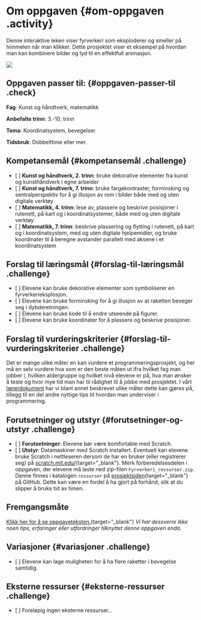 # Om oppgaven {#om-oppgaven .activity}

Denne interaktive leken viser fyrverkeri som eksploderer og smeller på
himmelen når man klikker. Dette prosjektet viser et eksempel på hvordan
man kan kombinere bilder og lyd til en effektfull animasjon.

![](fyrverkeri.png)

## Oppgaven passer til: {#oppgaven-passer-til .check}

**Fag**: Kunst og håndtverk, matematikk

**Anbefalte trinn**: 3.-10. trinn

**Tema**: Koordinatsystem, bevegelser.

**Tidsbruk**: Dobbelttime eller mer.

## Kompetansemål {#kompetansemål .challenge}

-   \[ \] **Kunst og håndtverk, 2. trinn**: bruke dekorative elementer
    fra kunst og kunsthåndverk i egne arbeider
-   \[ \] **Kunst og håndtverk, 7. trinn**: bruke fargekontraster,
    forminsking og sentralperspektiv for å gi illusjon av rom i bilder
    både med og uten digitale verktøy
-   \[ \] **Matematikk, 4. trinn**: lese av, plassere og beskrive
    posisjoner i rutenett, på kart og i koordinatsystemer, både med og
    uten digitale verktøy
-   \[ \] **Matematikk, 7. trinn**: beskrive plassering og flytting i
    rutenett, på kart og i koordinatsystem, med og uten digitale
    hjelpemidler, og bruke koordinater til å beregne avstander parallelt
    med aksene i et koordinatsystem

## Forslag til læringsmål {#forslag-til-læringsmål .challenge}

-   \[ \] Elevene kan bruke dekorative elementer som symboliserer en
    fyrverkerieksplosjon.
-   \[ \] Elevene kan bruke forminsking for å gi illusjon av at raketten
    beveger seg i dybderetningen.
-   \[ \] Elevene kan bruke kode til å endre utseende på figurer.
-   \[ \] Elevene kan bruke koordinater for å plassere og beskrive
    posisjoner.

## Forslag til vurderingskriterier {#forslag-til-vurderingskriterier .challenge}

Det er mange ulike måter en kan vurdere et programmeringsprosjekt, og
her må en selv vurdere hva som er den beste måten ut ifra hvilket fag
man jobber i, hvilken aldergruppe og hvilket nivå elevene er på, hva man
ønsker å teste og hvor mye tid man har til rådighet til å jobbe med
prosjektet. I vårt
[lærerdokument](../../pages/hvordan_bruke_lærerveiledning.html) har vi
blant annet beskrevet ulike måter dette kan gjøres på, tillegg til en
del andre nyttige tips til hvordan man underviser i programmering.

## Forutsetninger og utstyr {#forutsetninger-og-utstyr .challenge}

-   \[ \] **Forutsetninger**: Elevene bør være komfortable med Scratch.
-   \[ \] **Utstyr**: Datamaskiner med Scratch installert. Eventuelt kan
    elevene bruke Scratch i nettleseren dersom de har en bruker (eller
    registrerer seg) på
    [scratch.mit.edu/](http://scratch.mit.edu/){target="_blank"}. Merk
    forberedelsesdelen i oppgaven, der elevene må laste ned zip-filen
    `Fyrverkeri_ressurser.zip`. Denne finnes i katalogen `ressurser` på
    [prosjektsiden](https://github.com/kodeklubben/oppgaver/tree/master/src/scratch/){target="_blank"}
    på GitHub. Dette kan være en fordel å ha gjort på forhånd, slik at
    du slipper å bruke tid av timen.

## Fremgangsmåte

[Klikk her for å se
oppgaveteksten.](../fyrverkeri/fyrverkeri.html){target="_blank"} *Vi har
dessverre ikke noen tips, erfaringer eller utfordringer tilknyttet denne
oppgaven enda.*

## Variasjoner {#variasjoner .challenge}

-   \[ \] Elevene kan lage muligheten for å ha flere raketter i
    bevegelse samtidig.

## Eksterne ressurser {#eksterne-ressurser .challenge}

-   \[ \] Foreløpig ingen eksterne ressurser...

